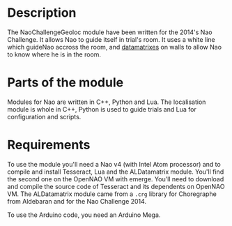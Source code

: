# Description

The NaoChallengeGeoloc module have been written for the 2014's Nao Challenge. It
allows Nao to guide itself in trial's room. It uses a white line which guideNao
accross the room, and [datamatrixes](http://en.wikipedia.org/wiki/Data_Matrix)
on walls to allow Nao to know where he is in the room.


# Parts of the module

Modules for Nao are written in C++, Python and Lua. The localisation module is
whole in C++, Python is used to guide trials and Lua for configuration and
scripts. 

# Requirements

To use the module you'll need a Nao v4 (with Intel Atom processor) and to
compile and install Tesseract, Lua and the ALDatamatrix module. You'll find the
second one on the OpenNAO VM with emerge. You'll need to download and compile
the source code of Tesseract and its dependents on OpenNAO VM. The ALDatamatrix
module came from a `.crg` library for Choregraphe from Aldebaran and for the Nao
Challenge 2014.

To use the Arduino code, you need an Arduino Mega.

